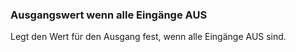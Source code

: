 ﻿### Ausgangswert wenn alle Eingänge AUS

Legt den Wert für den Ausgang fest, wenn alle Eingänge AUS sind.

